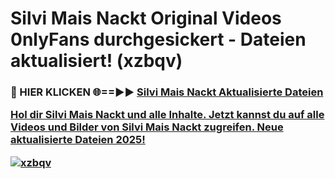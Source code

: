 # Silvi Mais Nackt Original Videos 0nlyFans durchgesickert - Dateien aktualisiert! (xzbqv)

<h3>🔴 HIER KLICKEN 🌐==►► <a href="https://tinyurl.com/h6vf6nb8" rel="nofollow">Silvi Mais Nackt Aktualisierte Dateien

Hol dir Silvi Mais Nackt und alle Inhalte. Jetzt kannst du auf alle Videos und Bilder von Silvi Mais Nackt zugreifen. Neue aktualisierte Dateien 2025!

[![xzbqv](https://i.imgur.com/sD4kR3V.gif)](https://tinyurl.com/h6vf6nb8)
